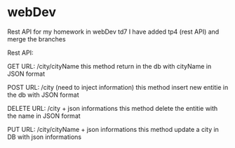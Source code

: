 # webDev
Rest API for my homework in webDev td7
I have added tp4 (rest API)
and merge the branches

Rest API:

GET
URL: /city/cityName
this method return in the db with cityName in JSON format

POST
URL: /city (need to inject information)
this method insert new entitie in the db with JSON format

DELETE
URL: /city + json informations
this method delete the entitie with the name in JSON format

PUT 
URL: /city/cityName + json informations
this method update a city in DB  with json informations
